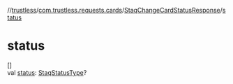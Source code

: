 //[trustless](../../../index.md)/[com.trustless.requests.cards](../index.md)/[StaqChangeCardStatusResponse](index.md)/[status](status.md)

# status

[]\
val [status](status.md): [StaqStatusType](../-staq-status-type/index.md)?
